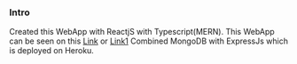 ### Intro
Created this WebApp with ReactjS with Typescript(MERN).
This WebApp can be seen on this [Link](https://hussainnaqvee.github.io/Sticky-Notes/) or [Link1](https://stickynotesbyali12.netlify.app) 
Combined MongoDB with ExpressJs which is deployed on Heroku.
